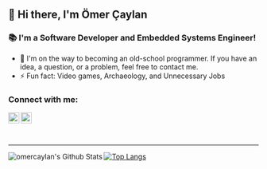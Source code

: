 ## 👋 Hi there, I'm Ömer Çaylan

### 📚 I'm a Software Developer and Embedded Systems Engineer!
- 📕 I'm on the way to becoming an old-school programmer. If you have an idea, a question, or a problem, feel free to contact me.
- ⚡ Fun fact: Video games, Archaeology, and Unnecessary Jobs

### Connect with me:


[<img align="left" alt="Omer | LinkedIn" width="22px" src="https://upload.wikimedia.org/wikipedia/commons/e/e9/Linkedin_icon.svg" />][linkedin]

[<img align="left" alt="Omer | LinkedIn" width="22px" src="https://upload.wikimedia.org/wikipedia/commons/7/7e/Gmail_icon_%282020%29.svg" />][GMAIL]



<br />

<br />
<br />

---

<img align="left" alt="omercaylan's Github Stats" src="https://github-readme-stats.vercel.app/api?username=omercaylan&show_icons=true&hide_border=true" />

[![Top Langs](https://github-readme-stats.vercel.app/api/top-langs/?username=omercaylan&show_icons=true&hide_border=true)](https://github.com/omercaylan)


[linkedin]: https://www.linkedin.com/in/omercaylan
[GMAIL]: mailto:omerceylan38@gmail.com
[github]:  https://github.com/omercaylan



